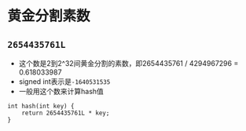 # 黄金分割素数

## `2654435761L`
* 这个数是2到2^32间黄金分割的素数，即2654435761 / 4294967296 = 0.618033987
* signed int表示是`-1640531535`
* 一般用这个数来计算hash值

```
int hash(int key) {
    return 2654435761L * key;
}
```